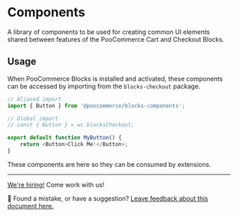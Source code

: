 # Components <!-- omit in toc -->

A library of components to be used for creating common UI elements shared between features of the PooCommerce Cart and Checkout Blocks.

## Usage

When PooCommerce Blocks is installed and activated, these components can be accessed by importing from the `blocks-checkout` package.

```ts
// Aliased import
import { Button } from '@poocommerce/blocks-components';

// Global import
// const { Button } = wc.blocksCheckout;

export default function MyButton() {
	return <Button>Click Me!</Button>;
}
```

These components are here so they can be consumed by extensions.

<!-- FEEDBACK -->

---

[We're hiring!](https://poocommerce.com/careers/) Come work with us!

🐞 Found a mistake, or have a suggestion? [Leave feedback about this document here.](https://github.com/poocommerce/poocommerce/issues/new?assignees=&labels=type%3A+documentation&template=suggestion-for-documentation-improvement-correction.md&title=Feedback%20on%20./packages/checkout/components/README.md)

<!-- /FEEDBACK -->
